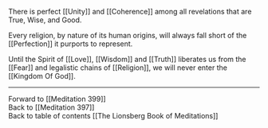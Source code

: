There is perfect [[Unity]] and [[Coherence]] among all revelations that are True, Wise, and Good. 

Every religion, by nature of its human origins, will always fall short of the [[Perfection]] it purports to represent. 

Until the Spirit of [[Love]], [[Wisdom]] and [[Truth]] liberates us from the [[Fear]] and legalistic chains of [[Religion]], we will never enter the [[Kingdom Of God]]. 

___

Forward to [[Meditation 399]]  
Back to [[Meditation 397]]  
Back to table of contents [[The Lionsberg Book of Meditations]]  